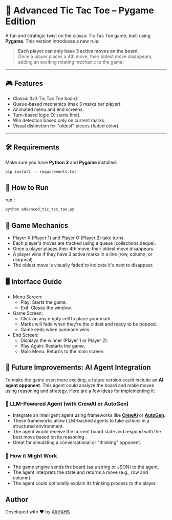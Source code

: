 # 🧠 Advanced Tic Tac Toe – Pygame Edition

A fun and strategic twist on the classic Tic Tac Toe game, built using **Pygame**. This version introduces a new rule:  
> **Each player can only have 3 active moves on the board.**  
Once a player places a 4th move, their oldest move disappears, adding an exciting rotating mechanic to the game!

---

## 🎮 Features

- Classic 3x3 Tic Tac Toe board.
- Queue-based mechanics (max 3 marks per player).
- Animated menu and end screens.
- Turn-based logic (X starts first).
- Win detection based only on current marks.
- Visual distinction for "oldest" pieces (faded color).

---

## 🛠 Requirements

Make sure you have **Python 3** and **Pygame** installed:

```bash
pip install -r requirements.txt
```

## 🚀 How to Run

run :

```bash
python advanced_tic_tac_toe.py
```

## 🧩 Game Mechanics

* Player X (Player 1) and Player O (Player 2) take turns.
* Each player's moves are tracked using a queue (collections.deque).
* Once a player places their 4th move, their oldest move disappears.
* A player wins if they have 3 active marks in a line (row, column, or diagonal).
* The oldest move is visually faded to indicate it's next to disappear.

## 🖥 Interface Guide

* Menu Screen:
    * Play: Starts the game.
    * Exit: Closes the window.
* Game Screen:
    * Click on any empty cell to place your mark.
    * Marks will fade when they're the oldest and ready to be popped.
    * Game ends when someone wins.
* End Screen:
    * Displays the winner (Player 1 or Player 2).
    * Play Again: Restarts the game.
    * Main Menu: Returns to the main screen.

## 🤖 Future Improvements: AI Agent Integration

To make the game even more exciting, a future version could include an **AI agent opponent**. This agent could analyze the board and make moves using reasoning and strategy. Here are a few ideas for implementing it:

### 🔧 LLM-Powered Agent (with CrewAI or AutoGen)

- Integrate an intelligent agent using frameworks like [**CrewAI**](https://github.com/joaomdmoura/crewai) or [**AutoGen**](https://github.com/microsoft/autogen).
- These frameworks allow LLM-backed agents to take actions in a structured environment.
- The agent would receive the current board state and respond with the best move based on its reasoning.
- Great for simulating a conversational or "thinking" opponent.

### 🧠 How it Might Work
- The game engine sends the board (as a string or JSON) to the agent.
- The agent interprets the state and returns a move (e.g., row and column).
- The agent could optionally explain its thinking process to the player.

## Author
Developed with ❤️ by [Ali FAHS](https://github.com/fahsAli)